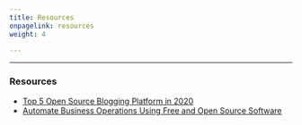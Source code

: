 ```yaml
---
title: Resources
onpagelink: resources
weight: 4

---
```


- - - - - -

### Resources

- [Top 5 Open Source Blogging Platform in 2020](https://blog.containerize.com/2020/10/07/top-5-open-source-blogging-platform-in-2020/ "Top 5 Open Source Blogging Platform in 2020")
- [Automate Business Operations Using Free and Open Source Software](https://blog.containerize.com/2020/08/27/automate-business-operations-using-open-source-software/ "Automate Business Operations Using Free and Open Source Software")
 